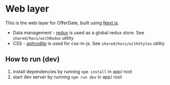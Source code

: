 # Web layer
This is the web layer for OfferDate, built using [Next.js](https://github.com/zeit/next.js/).

- Data management - [redux](https://github.com/reactjs/redux) is used as a global redux store. See `shared/hocs/withRedux` utility
- CSS - [aphrodite](https://github.com/Khan/aphrodite) is used for css-in-js. See `shared/hocs/withStyles` utility

## How to run (dev)
1. install dependencies by running `npm install` in app/ root
2. start dev server by running `npm run dev` in app/ root
